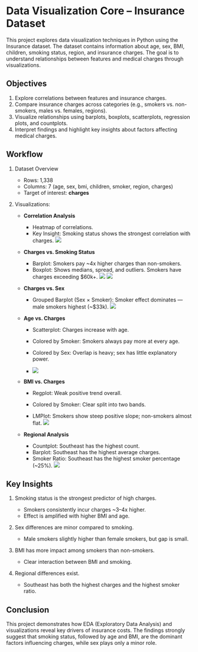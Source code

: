 # **Data Visualization Core – Insurance Dataset**

This project explores data visualization techniques in Python using the Insurance dataset.
The dataset contains information about age, sex, BMI, children, smoking status, region, and insurance charges.
The goal is to understand relationships between features and medical charges through visualizations.

## **Objectives**

1. Explore correlations between features and insurance charges.
2. Compare insurance charges across categories (e.g., smokers vs. non-smokers, males vs. females, regions).
3. Visualize relationships using barplots, boxplots, scatterplots, regression plots, and countplots.
4. Interpret findings and highlight key insights about factors affecting medical charges.

## **Workflow**
1. Dataset Overview

    * Rows: 1,338
    * Columns: 7 (age, sex, bmi, children, smoker, region, charges)
    * Target of interest: **charges**

2. Visualizations:
    * **Correlation Analysis**
      * Heatmap of correlations.
      * Key Insight: Smoking status shows the strongest correlation with charges.
        ![](heatmap.png)

    * **Charges vs. Smoking Status**
  
      * Barplot: Smokers pay ~4x higher charges than non-smokers.
      * Boxplot: Shows medians, spread, and outliers. Smokers have charges exceeding $60k+.
        ![](smoker_bar.png)
        ![](smoker_box.png)

    * **Charges vs. Sex**
      * Grouped Barplot (Sex × Smoker): Smoker effect dominates — male smokers highest (~$33k).
       ![](sex_smoker_group.png)
    
    
    * **Age vs. Charges**
    
      * Scatterplot: Charges increase with age.
      
      * Colored by Smoker: Smokers always pay more at every age.
      
      * Colored by Sex: Overlap is heavy; sex has little explanatory power.
      * ![](age_smoke.png)
    
    
    * **BMI vs. Charges**
    
      * Regplot: Weak positive trend overall.
      
      * Colored by Smoker: Clear split into two bands.
      
      * LMPlot: Smokers show steep positive slope; non-smokers almost flat.
        ![](bmi_charges_smoke.png)
    
    * **Regional Analysis**
    
      * Countplot: Southeast has the highest count.
      * Barplot: Southeast has the highest average charges.
      * Smoker Ratio: Southeast has the highest smoker percentage (~25%).
        ![](regions.png)



## **Key Insights**

1. Smoking status is the strongest predictor of high charges.

    * Smokers consistently incur charges ~3–4x higher.
    * Effect is amplified with higher BMI and age.

2. Sex differences are minor compared to smoking.
    * Male smokers slightly higher than female smokers, but gap is small.

3. BMI has more impact among smokers than non-smokers.

    * Clear interaction between BMI and smoking.

4. Regional differences exist.

    * Southeast has both the highest charges and the highest smoker ratio.


## **Conclusion**

This project demonstrates how EDA (Exploratory Data Analysis) and visualizations reveal key drivers of insurance costs.
The findings strongly suggest that smoking status, followed by age and BMI, are the dominant factors influencing charges, while sex plays only a minor role.
